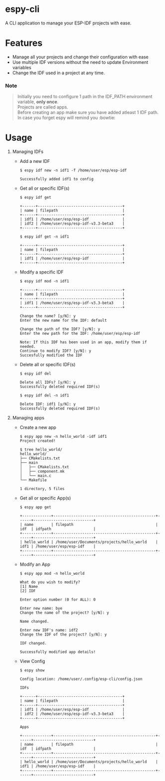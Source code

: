 # espy-cli
A CLI application to manage your ESP-IDF projects with ease.

# Features
* Manage all your projects and change their configuration with ease
* Use multiple IDF versions without the need to update Environment variables
* Change the IDF used in a project at any time.

### Note
> Initially you need to configure 1 path in the IDF_PATH environment variable, **only once**.<br>
> Projects are called apps.<br>
> Before creating an app make sure you have added atleast 1 IDF path.<br>
> In case you forget espy will remind you :bowtie:

# Usage
1. Managing IDFs
    * Add a new IDF
        ```
        $ espy idf new -n idf1 -f /home/user/esp/esp-idf

        Successfully added idf1 to config
        ```

    * Get all or specific IDF(s)
        ```
        $ espy idf get
         
        +------+--------------------------------------+
        | name | filepath                             |
        +------+--------------------------------------+
        | idf1 | /home/user/esp/esp-idf               |
        | idf2 | /home/user/esp/esp-idf-v3.3-beta3    |
        +------+--------------------------------------+
        ```


        ```
        $ espy idf get -n idf1

        +------+--------------------------------------+
        | name | filepath                             |
        +------+--------------------------------------+
        | idf1 | /home/user/esp/esp-idf               |
        +------+--------------------------------------+
        ```

    * Modify a specific IDF
        ```
        $ espy idf mod -n idf1

        +------+--------------------------------------+
        | name | filepath                             |
        +------+--------------------------------------+
        | idf1 | /home/user/esp/esp-idf-v3.3-beta3    |
        +------+--------------------------------------+
        
        Change the name? [y/N]: y
        Enter the new name for the IDF: default

        Change the path of the IDF? [y/N]: y
        Enter the new path for the IDF: /home/user/esp/esp-idf

        Note: If this IDF has been used in an app, modify them if needed.
        Continue to modify IDF? [y/N]: y
        Succesfully modified the IDF
        ```

    * Delete all or specific IDF(s)
        ```
        $ espy idf del

        Delete all IDFs? [y/N]: y
        Successfully deleted required IDF(s)
        ```

        ```
        $ espy idf del -n idf1

        Delete IDF: idf1 [y/N]: y
        Successfully deleted required IDF(s)
        ```

2. Managing apps
   * Create a new app
      ```
      $ espy app new -n hello_world -idf idf1
      Project created!
      
      $ tree hello_world/
      hello_world/
      ├── CMakelists.txt
      ├── main
      │   ├── CMakelists.txt
      │   ├── component.mk
      │   └── main.c
      └── Makefile

      1 directory, 5 files
      ```
      
   * Get all or specific App(s)
      ```
      $ espy app get
      
      +-------------+----------------------------------------------+------+---------------------------+
      | name        | filepath                                     | idf  | idfpath                   |
      +-------------+----------------------------------------------+------+---------------------------+
      | hello_world | /home/user/Documents/projects/hello_world    | idf1 | /home/user/esp/esp-idf    |
      +-------------+----------------------------------------------+------+---------------------------+
      ```
      
   * Modify an App
      ```
      $ espy app mod -n hello_world
      
      What do you wish to modify?
      [1] Name
      [2] IDF

      Enter option number (0 for ALL): 0

      Enter new name: bye
      Change the name of the project? [y/N]: y

      Name changed.

      Enter new IDF's name: idf2
      Change the IDF of the project? [y/N]: y

      IDF changed.

      Successfully modified app details!
      ```
      
   * View Config
      ```
      $ espy show
      
      Config location: /home/user/.config/esp-cli/config.json

      IDFs

      +------+--------------------------------------+
      | name | filepath                             |
      +------+--------------------------------------+
      | idf1 | /home/user/esp/esp-idf               |
      | idf2 | /home/user/esp/esp-idf-v3.3-beta3    |
      +------+--------------------------------------+

      Apps

      +-------------+----------------------------------------------+------+---------------------------+
      | name        | filepath                                     | idf  | idfpath                   |
      +-------------+----------------------------------------------+------+---------------------------+
      | hello_world | /home/user/Documents/projects/hello_world    | idf1 | /home/user/esp/esp-idf    |
      +-------------+----------------------------------------------+------+---------------------------+
      ```
